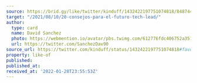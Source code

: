 ```yaml
---
source: https://brid.gy/like/twitter/kinduff/1432422197751074818/848744180
target: "/2021/08/10/20-consejos-para-el-futuro-tech-lead/"
author:
  type: card
  name: David Sanchez
  photo: https://webmention.io/avatar/pbs.twimg.com/612776fdc406752a35173809bd382005b1066ab2f6f37721737f552de8ca8159.jpg
  url: https://twitter.com/SanchezDav90
source_url: https://twitter.com/kinduff/status/1432422197751074818#favorited-by-848744180
property: like-of
published:
published_at:
received_at: '2022-01-28T23:55:53Z'
---
```


